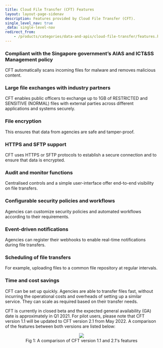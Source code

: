```yaml
---
title: Cloud File Transfer (CFT) Features
layout: layout-page-sidenav
description: Features provided by Cloud File Transfer (CFT).
single_level_nav: true
_data: single-level-nav
redirect_from:
    - /products/categories/data-and-apis/cloud-file-transfer/features.html
---
```


### Compliant with the Singapore government’s AIAS and ICT&SS Management policy

CFT automatically scans incoming files for malware and removes malicious content.

### Large file exchanges with industry partners

CFT enables public officers to exchange up to 1GB of RESTRICTED and SENSITIVE (NORMAL) files with external parties across different applications and systems securely.

### File encryption

This ensures that data from agencies are safe and tamper-proof.

### HTTPS and SFTP support

CFT uses HTTPS or SFTP protocols to establish a secure connection and to ensure that data is encrypted.


### Audit and monitor functions

Centralised controls and a simple user-interface offer end-to-end visibility on file transfers.

### Configurable security policies and workflows

Agencies can customize security policies and automated workflows according to their requirements.

### Event-driven notifications

Agencies can register their webhooks to enable real-time notifications during file transfers.

### Scheduling of file transfers

For example, uploading files to a common file repository at regular intervals.

### Time and cost savings

CFT can be set up quickly. Agencies are able to transfer files fast, without incurring the operational costs and overheads of setting up a similar service. They can scale as required based on their transfer needs.

CFT is currently in closed beta and the expected general availability (GA) date is approximately in Q1 2021. For pilot users, please note that CFT version 1.1 will be updated to CFT version 2.1 from May 2022. A comparison of the features between both versions are listed below: 

<figure style="text-align: center">
  <img
    src="/assets/img/CFT-Table2-FA.png" 
  />
      <figcaption>Fig 1: A comparison of CFT version 1.1 and 2.1's features</figcaption>
</figure>
